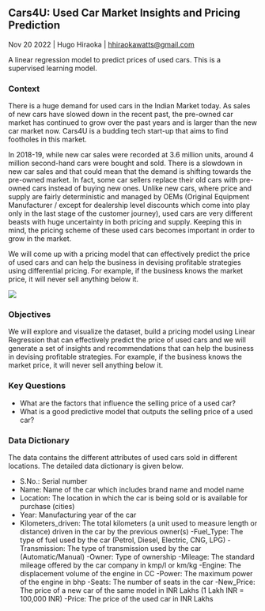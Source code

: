 ## Cars4U: Used Car Market Insights and Pricing Prediction

Nov 20 2022 | Hugo Hiraoka | hhiraokawatts@gmail.com

A linear regression model to predict prices of used cars. This is a supervised learning model.

### Context

There is a huge demand for used cars in the Indian Market today. As sales of new cars have slowed down in the recent past, the pre-owned car market has continued to grow over the past years and is larger than the new car market now. Cars4U is a budding tech start-up that aims to find footholes in this market.

In 2018-19, while new car sales were recorded at 3.6 million units, around 4 million second-hand cars were bought and sold. There is a slowdown in new car sales and that could mean that the demand is shifting towards the pre-owned market. In fact, some car sellers replace their old cars with pre-owned cars instead of buying new ones. Unlike new cars, where price and supply are fairly deterministic and managed by OEMs (Original Equipment Manufacturer / except for dealership level discounts which come into play only in the last stage of the customer journey), used cars are very different beasts with huge uncertainty in both pricing and supply. Keeping this in mind, the pricing scheme of these used cars becomes important in order to grow in the market.

We will come up with a pricing model that can effectively predict the price of used cars and can help the business in devising profitable strategies using differential pricing. For example, if the business knows the market price, it will never sell anything below it.

![](https://i.imgur.com/tS9IExz.jpg)

### Objectives

We will explore and visualize the dataset, build a pricing model using Linear Regression that can effectively predict the price of used cars and we will generate a set of insights and recommendations that can help the business in devising profitable strategies. For example, if the business knows the market price, it will never sell anything below it.

### Key Questions

- What are the factors that influence the selling price of a used car?
- What is a good predictive model that outputs the selling price of a used car?

### **Data Dictionary**

The data contains the different attributes of used cars sold in different locations. The detailed data dictionary is given below.

- S.No.: Serial number
- Name: Name of the car which includes brand name and model name
- Location: The location in which the car is being sold or is available for purchase (cities)
- Year: Manufacturing year of the car
- Kilometers_driven: The total kilometers (a unit used to measure length or distance) driven in the car by the previous owner(s)
-Fuel_Type: The type of fuel used by the car (Petrol, Diesel, Electric, CNG, LPG)
-Transmission: The type of transmission used by the car (Automatic/Manual)
-Owner: Type of ownership
-Mileage: The standard mileage offered by the car company in kmp/l or km/kg
-Engine: The displacement volume of the engine in CC
-Power: The maximum power of the engine in bhp
-Seats: The number of seats in the car
-New_Price: The price of a new car of the same model in INR Lakhs (1 Lakh INR = 100,000 INR)
-Price: The price of the used car in INR Lakhs
